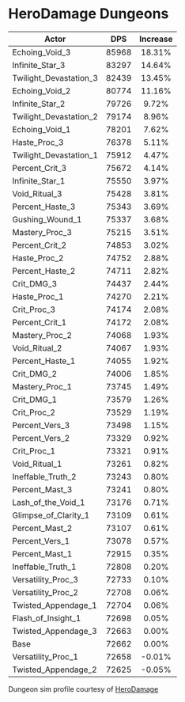 # HeroDamage Dungeons
| Actor | DPS | Increase |
|---|:---:|:---:|
|Echoing_Void_3|85968|18.31%|
|Infinite_Star_3|83297|14.64%|
|Twilight_Devastation_3|82439|13.45%|
|Echoing_Void_2|80774|11.16%|
|Infinite_Star_2|79726|9.72%|
|Twilight_Devastation_2|79174|8.96%|
|Echoing_Void_1|78201|7.62%|
|Haste_Proc_3|76378|5.11%|
|Twilight_Devastation_1|75912|4.47%|
|Percent_Crit_3|75672|4.14%|
|Infinite_Star_1|75550|3.97%|
|Void_Ritual_3|75428|3.81%|
|Percent_Haste_3|75343|3.69%|
|Gushing_Wound_1|75337|3.68%|
|Mastery_Proc_3|75215|3.51%|
|Percent_Crit_2|74853|3.02%|
|Haste_Proc_2|74752|2.88%|
|Percent_Haste_2|74711|2.82%|
|Crit_DMG_3|74437|2.44%|
|Haste_Proc_1|74270|2.21%|
|Crit_Proc_3|74174|2.08%|
|Percent_Crit_1|74172|2.08%|
|Mastery_Proc_2|74068|1.93%|
|Void_Ritual_2|74067|1.93%|
|Percent_Haste_1|74055|1.92%|
|Crit_DMG_2|74006|1.85%|
|Mastery_Proc_1|73745|1.49%|
|Crit_DMG_1|73579|1.26%|
|Crit_Proc_2|73529|1.19%|
|Percent_Vers_3|73498|1.15%|
|Percent_Vers_2|73329|0.92%|
|Crit_Proc_1|73321|0.91%|
|Void_Ritual_1|73261|0.82%|
|Ineffable_Truth_2|73243|0.80%|
|Percent_Mast_3|73241|0.80%|
|Lash_of_the_Void_1|73176|0.71%|
|Glimpse_of_Clarity_1|73109|0.61%|
|Percent_Mast_2|73107|0.61%|
|Percent_Vers_1|73078|0.57%|
|Percent_Mast_1|72915|0.35%|
|Ineffable_Truth_1|72808|0.20%|
|Versatility_Proc_3|72733|0.10%|
|Versatility_Proc_2|72708|0.06%|
|Twisted_Appendage_1|72704|0.06%|
|Flash_of_Insight_1|72698|0.05%|
|Twisted_Appendage_3|72663|0.00%|
|Base|72662|0.00%|
|Versatility_Proc_1|72658|-0.01%|
|Twisted_Appendage_2|72625|-0.05%|

 Dungeon sim profile courtesy of [HeroDamage](https://www.herodamage.com/)